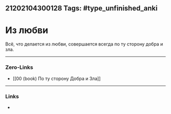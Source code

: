 21202104300128
Tags: #type_unfinished_anki 
---
# Из любви

Всё, что делается из любви, совершается всегда по ту сторону добра и зла.

---
### Zero-Links
- [[00 (book) По ту сторону Добра и Зла]]
---
### Links
-